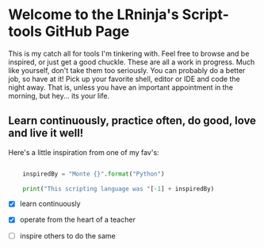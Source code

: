 # Welcome to the LRninja's Script-tools GitHub Page 

This is my catch all for tools I'm tinkering with. Feel free to browse and be inspired, or just get a good chuckle. These are all a work in progress. Much like yourself, don't take them too seriously. You can probably do a better job, so have at it! Pick up your favorite shell, editor or IDE and code the night away. That is, unless you have an important appointment in the morning, but hey... its your life. 

## Learn continuously, practice often, do good, love and live it well! 

Here's a little inspiration from one of my fav's:
```python

    inspiredBy = "Monte {}".format("Python")
    
    print("This scripting language was "[-1] + inspiredBy)
```

 - [x] learn continuously
 - [x] operate from the heart of a teacher
 - [ ] inspire others to do the same
 



